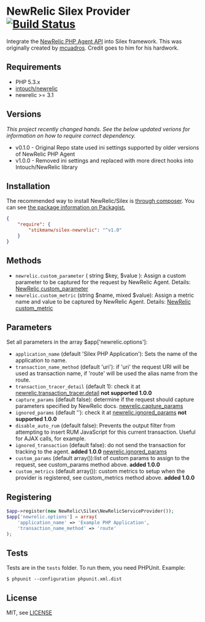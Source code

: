 NewRelic Silex Provider [![Build Status](https://travis-ci.org/stikmanw/silex-newrelic.svg?branch=master)](https://travis-ci.org/stikmanw/silex-newrelic)
==============================
Integrate the [NewRelic PHP Agent API](https://newrelic.com/docs/php/the-php-api) into Silex framework. 
This was originally created by [mcuadros](https://github.com/mcuadros).  Credit goes to him for his hardwork. 

Requirements
------------

* PHP 5.3.x
* [intouch/newrelic](https://github.com/In-Touch/newrelic)
* newrelic >= 3.1

Versions
--------
*This project recently changed hands. See the below updated verions for information on how to require correct dependency.*

* v0.1.0 - Original Repo state used ini settings supported by older versions of NewRelic PHP Agent
* v1.0.0 - Removed ini settings and replaced with more direct hooks into Intouch/NewRelic library

Installation
------------

The recommended way to install NewRelic/Silex is [through composer](http://getcomposer.org).
You can see [the package information on Packagist.](https://packagist.org/packages/mcuadros/silex-newrelic)

```JSON
{
    "require": {
        "stikmanw/silex-newrelic": "^v1.0"
    }
}
```

Methods
-------
* ```newrelic.custom_parameter``` ( string $key, $value ): Assign a custom parameter to be captured for the request by NewRelic Agent. Details: [NewRelic custom_parameter](https://docs.newrelic.com/docs/agents/php-agent/configuration/php-agent-api#api-custom-param)
* ```newrelic.custom_metric``` (string $name, mixed $value): Assign a metric name and value to be captured by NewRelic Agent. 
Details: [NewRelic custom_metric](https://docs.newrelic.com/docs/agents/php-agent/configuration/php-agent-api#api-custom-metric)

Parameters
------------

Set all parameters in the array $app['newrelic.options']:

* ```application_name``` (default 'Silex PHP Application'): Sets the name of the application to name.
* ```transaction_name_method``` (default 'uri'): if 'uri' the request URI will be used as transaction name, if 'route' will be used the alias name from the route.
* ```transaction_tracer_detail``` (default 1): check it at  [newrelic.transaction_tracer.detail](http://docs.newrelic.com/docs/php/php-agent-phpini-settings) **not supported 1.0.0**
* ```capture_params``` (default false): determine if the request should capture parameters specified by NewRelic docs. 
[newrelic.capture_params](http://docs.newrelic.com/docs/php/php-agent-phpini-settings)
* ```ignored_params``` (default ''): check it at  [newrelic.ignored_params](http://docs.newrelic.com/docs/php/php-agent-phpini-settings)  **not supported 1.0.0**
* ```disable_auto_rum``` (default false): Prevents the output filter from attempting to insert RUM JavaScript for this current transaction. Useful for AJAX calls, for example.
* ```ignored_transaction``` (default false): do not send the transaction for tracking to the agent.  **added 1.0.0** [newrelic.ignored_params](http://docs.newrelic.com/docs/php/php-agent-phpini-settings)
* ```custom_params``` (default array()):list of custom params to assign to the request, see custom_params method above. **added 1.0.0**
* ```custom_metrics``` (default array()): custom metrics to setup when the provider is registered, see custom_metrics method above. **added 1.0.0**

Registering
------------

```PHP
$app->register(new NewRelic\Silex\NewRelicServiceProvider());
$app['newrelic.options'] = array(
    'application_name' => 'Example PHP Application',
    'transaction_name_method' => 'route'
);
```

Tests
-----

Tests are in the `tests` folder.
To run them, you need PHPUnit.
Example:

    $ phpunit --configuration phpunit.xml.dist


License
-------

MIT, see [LICENSE](LICENSE)
